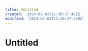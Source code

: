 ```yaml
---
title: Untitled
created: '2024-02-01T11:30:37.482Z'
modified: '2024-02-01T11:30:37.539Z'
---
```


# Untitled
